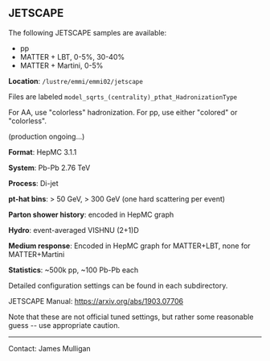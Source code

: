 ## JETSCAPE

The following JETSCAPE samples are available:
- pp
- MATTER + LBT, 0-5%, 30-40%
- MATTER + Martini, 0-5%

**Location**: `/lustre/emmi/emmi02/jetscape`

Files are labeled `model_sqrts_(centrality)_pthat_HadronizationType`

For AA, use "colorless" hadronization. For pp, use either "colored" or "colorless".

(production ongoing...)

**Format**: HepMC 3.1.1

**System**: Pb-Pb 2.76 TeV

**Process**: Di-jet 

**pt-hat bins**: > 50 GeV, > 300 GeV (one hard scattering per event)

**Parton shower history**: encoded in HepMC graph

**Hydro**: event-averaged VISHNU (2+1)D

**Medium response**: Encoded in HepMC graph for MATTER+LBT, none for MATTER+Martini

**Statistics**: ~500k pp, ~100 Pb-Pb each

Detailed configuration settings can be found in each subdirectory.

JETSCAPE Manual: https://arxiv.org/abs/1903.07706

Note that these are not official tuned settings, but rather some reasonable guess -- use appropriate caution. 


<hr>

Contact: James Mulligan
